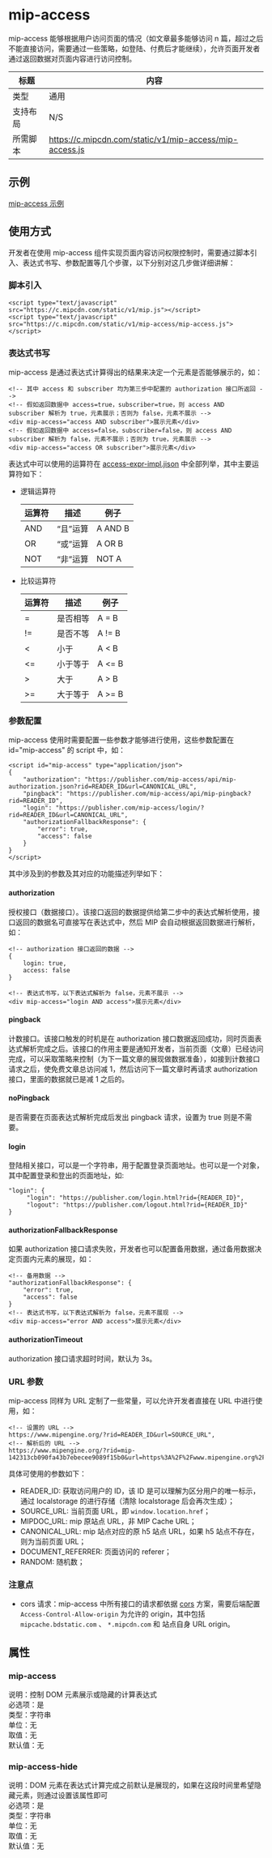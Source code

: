 # mip-access

mip-access 能够根据用户访问页面的情况（如文章最多能够访问 n 篇，超过之后不能直接访问，需要通过一些策略，如登陆、付费后才能继续），允许页面开发者通过返回数据对页面内容进行访问控制。

标题|内容
----|----
类型|通用
支持布局|N/S
所需脚本|https://c.mipcdn.com/static/v1/mip-access/mip-access.js

## 示例

[mip-access 示例](https://www.mipengine.org/samples-templates/mip-access/list)

## 使用方式

开发者在使用 mip-access 组件实现页面内容访问权限控制时，需要通过脚本引入、表达式书写、参数配置等几个步骤，以下分别对这几步做详细讲解：

### 脚本引入

```
<script type="text/javascript" src="https://c.mipcdn.com/static/v1/mip.js"></script>
<script type="text/javascript" src="https://c.mipcdn.com/static/v1/mip-access/mip-access.js"></script>
```

### 表达式书写
mip-access 是通过表达式计算得出的结果来决定一个元素是否能够展示的，如：

```
<!-- 其中 access 和 subscriber 均为第三步中配置的 authorization 接口所返回 -->
<!-- 假如返回数据中 access=true，subscriber=true，则 access AND subscriber 解析为 true，元素展示；否则为 false，元素不展示 -->
<div mip-access="access AND subscriber">展示元素</div>
<!-- 假如返回数据中 access=false，subscriber=false，则 access AND subscriber 解析为 false，元素不展示；否则为 true，元素展示 -->
<div mip-access="access OR subscriber">展示元素</div>
```

表达式中可以使用的运算符在 [access-expr-impl.jison](https://github.com/mipengine/mip-extensions/blob/master/src/mip-access/mip-access-expr-impl.jison) 中全部列举，其中主要运算符如下：

- 逻辑运算符

    运算符|描述|例子
    ---|---|---
    AND|“且”运算|A AND B
    OR|“或”运算|A OR B
    NOT|“非”运算|NOT A

- 比较运算符

    运算符|描述|例子
    ---|---|---
    =|是否相等|A = B
    !=|是否不等|A != B
    <|小于|A < B
    <=|小于等于|A <= B
    \>|大于|A > B
    \>=|大于等于|A >= B

### 参数配置
mip-access 使用时需要配置一些参数才能够进行使用，这些参数配置在 id="mip-access" 的 script 中，如：

```
<script id="mip-access" type="application/json">
{
    "authorization": "https://publisher.com/mip-access/api/mip-authorization.json?rid=READER_ID&url=CANONICAL_URL",
    "pingback": "https://publisher.com/mip-access/api/mip-pingback?rid=READER_ID",
    "login": "https://publisher.com/mip-access/login/?rid=READER_ID&url=CANONICAL_URL",
    "authorizationFallbackResponse": {
        "error": true,
        "access": false
    }
}
</script>
```

其中涉及到的参数及其对应的功能描述列举如下：

#### authorization

授权接口（数据接口）。该接口返回的数据提供给第二步中的表达式解析使用，接口返回的数据名可直接写在表达式中，然后 MIP 会自动根据返回数据进行解析，如：

```
<!-- authorization 接口返回的数据 -->
{
    login: true,
    access: false
}

<!-- 表达式书写，以下表达式解析为 false，元素不展示 -->
<div mip-access="login AND access">展示元素</div>
```

#### pingback

计数接口。该接口触发的时机是在 authorization 接口数据返回成功，同时页面表达式解析完成之后。该接口的作用主要是通知开发者，当前页面（文章）已经访问完成，可以采取策略来控制（为下一篇文章的展现做数据准备），如接到计数接口请求之后，使免费文章总访问减 1，然后访问下一篇文章时再请求 authorization 接口，里面的数据就已是减 1 之后的。

#### noPingback

是否需要在页面表达式解析完成后发出 pingback 请求，设置为 true 则是不需要。

#### login
登陆相关接口，可以是一个字符串，用于配置登录页面地址。也可以是一个对象，其中配置登录和登出的页面地址，如:

```
"login": {
     "login": "https://publisher.com/login.html?rid={READER_ID}",
     "logout": "https://publisher.com/logout.html?rid={READER_ID}"
}
```

#### authorizationFallbackResponse

如果 authorization 接口请求失败，开发者也可以配置备用数据，通过备用数据决定页面内元素的展现，如：

```
<!-- 备用数据 -->
"authorizationFallbackResponse": {
    "error": true,
    "access": false
}
<!-- 表达式书写，以下表达式解析为 false，元素不展现 -->
<div mip-access="error AND access">展示元素</div>
```

#### authorizationTimeout

authorization 接口请求超时时间，默认为 3s。

### URL 参数

mip-access 同样为 URL 定制了一些常量，可以允许开发者直接在 URL 中进行使用，如：

```
<!-- 设置的 URL -->
https://www.mipengine.org/?rid=READER_ID&url=SOURCE_URL",
<!-- 解析后的 URL -->
https://www.mipengine.org/?rid=mip-142313cb090fa43b7ebecee9089f15b0&url=https%3A%2F%2Fwww.mipengine.org%2F",
```

具体可使用的参数如下：

- READER_ID: 获取访问用户的 ID，该 ID 是可以理解为区分用户的唯一标示，通过 localstorage 的进行存储（清除 localstorage 后会再次生成）；
- SOURCE_URL: 当前页面 URL，即 `window.location.href`；
- MIPDOC_URL: mip 原站点 URL，非 MIP Cache URL；
- CANONICAL_URL: mip 站点对应的原 h5 站点 URL，如果 h5 站点不存在，则为当前页面 URL；
- DOCUMENT_REFERRER: 页面访问的 referer；
- RANDOM: 随机数；

### 注意点

- cors 请求：mip-access 中所有接口的请求都依据 [cors](https://developer.mozilla.org/zh-CN/docs/Web/API/Fetch_API/Using_Fetch) 方案，需要后端配置 `Access-Control-Allow-origin` 为允许的 origin，其中包括 `mipcache.bdstatic.com` 、 `*.mipcdn.com` 和 站点自身 URL origin。

## 属性

### mip-access

说明：控制 DOM 元素展示或隐藏的计算表达式      
必选项：是   
类型：字符串   
单位：无   
取值：无   
默认值：无

### mip-access-hide

说明：DOM 元素在表达式计算完成之前默认是展现的，如果在这段时间里希望隐藏元素，则通过设置该属性即可   
必选项：是   
类型：字符串   
单位：无   
取值：无   
默认值：无
